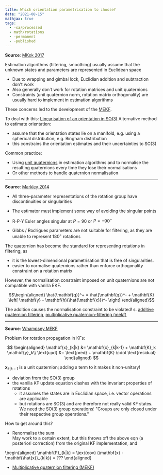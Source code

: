 ```yaml
---
title: Which orientation parametrisation to choose?
date: "2021-08-15"
mathjax: true
tags:
  - -sa/processed
  - math/rotations
  - -permanent
  - -published
---
```


**Source**: [MKok 2017](../studienarbeit/mkok-2017.md)

Estimation algorithms (filtering, smoothing) usually assume that the unknown states and parameters are represented in Euclidean space

*   Due to wrapping and gimbal lock, Euclidian addition and subtraction don't work
*   Also generally don't work for rotation matrices and unit quaternions
*   Constraints (unit quaternion norm, rotation matrix orthogonality) are usually hard to implement in estimation algorithms

These concerns led to the development of the [MEKF](../studienarbeit/50.4.2-multiplicative-quaternion-filtering-mekf.md).

To deal with this: [Linearisation of an orientation in SO(3)](../studienarbeit/linearisation-of-an-orientation-in-so-3.md)
Alternative method to estimate orientation:

*   assume that the orientation states lie on a manifold, e.g. using a spherical distribution, e.g. Bingham distribution
*   this constrains the orientation estimates and their uncertainties to SO(3)

Common practice:

*   Using [unit quaternions](rotations/unit-quaternions.md) in estimation algorithms and to normalise the resulting quaternions every time they lose their normalisations
*   Or other methods to handle quaternion normalisation

* * *

**Source**: [Markley 2014](bibliography/markley-2014.md)

*   All three-parameter representations of the rotation group have discontinuities or singularities
*   The estimator must implement some way of avoiding the singular points

*   R-P-Y Euler angles singular at $P = 90$ or $P=-90^\circ$
*   Gibbs / Rodrigues parameters are not suitable for filtering, as they are unable to represent $180^\circ$ rotations

The quaternion has become the standard for representing rotations in filtering, as

*   it is the lowest-dimensional parametrisation that is free of singularities.
*   easier to normalise quaternions rather than enforce orthogonality constraint on a rotation matrix

However, the normalisation constraint imposed on unit quaternions are not compatible with vanilla EKF.

$$\begin{aligned}
\hat{\mathbf{q}}^+
	= \hat{\mathbf{q}}^-
		+ \mathbf{K} \left[ \mathbf{y} - \mathbf{h}(\hat{\mathbf{x}})^- \right]
\end{aligned}$$

The addition causes the normalisation constraint to be violated!
s. [additive quaternion filtering](../studienarbeit/50.4.1-additive-quaternion-filtering.md), [multiplicative quaternion-filtering (mekf)](../studienarbeit/50.4.2-multiplicative-quaternion-filtering-mekf.md)

* * *

**Source**: [Whampsey MEKF](../studienarbeit/whampsey-mekf.md)

Problem for rotation propagation in KFs:

$$
\begin{aligned}
\mathbf{x}_{k|k} &= \mathbf{x}_{k|k-1} + \mathbf{K}_k \mathbf{y}_k\\
\text{upd} &= \text{pred} + \mathbf{K} \cdot \text{residual}
\end{aligned}
$$

$\mathbf{x}_{k|k-1}$ is a unit quaternion; adding a term to it makes it non-unitary!

*   deviation from the SO(3) group
*   the vanilla KF update equation clashes with the invariant properties of rotations
    *   it assumes the states are in Euclidian space, i.e. vector operations are applicable
    *   but rotations are SO(3) and are therefore not really valid KF states. We need the SO(3) group operations!
        "Groups are only closed under their respective group operations."

How to get around this?

*   Renormalise the sum  
    May work to a certain extent, but this throws off the above eqn (a posteriori correction) from the original KF implementation, and

<div class="math math-block">
	\begin{aligned}
\mathbf{P}_{k|k} = \text{cov} (\mathbf{x} - \mathbf{\hat{x}}_{k|k}) = ???
\end{aligned}
</div>

*   [Multiplicative quaternion filtering (MEKF)](../studienarbeit/50.4.2-multiplicative-quaternion-filtering-mekf.md)

